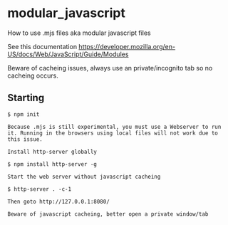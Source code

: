 # modular_javascript

 How to use .mjs files aka modular javascript files

 See this documentation
 https://developer.mozilla.org/en-US/docs/Web/JavaScript/Guide/Modules

Beware of cacheing issues, always use an private/incognito tab so no cacheing occurs.

## Starting

    $ npm init

    Because .mjs is still experimental, you must use a Webserver to run it. Running in the browsers using local files will not work due to this issue.

    Install http-server globally

    $ npm install http-server -g

    Start the web server without javascript cacheing

    $ http-server . -c-1

    Then goto http://127.0.0.1:8080/

    Beware of javascript cacheing, better open a private window/tab
